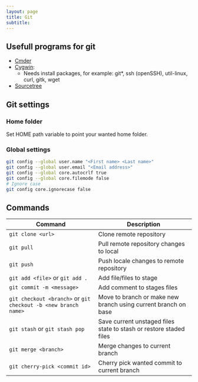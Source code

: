 ```yaml
---
layout: page
title: Git
subtitle:
---
```


## Usefull programs for git

* [Cmder](https://cmder.net)
* [Cygwin](https://www.cygwin.com):
  * Needs install packages, for example: git*, ssh (openSSH), util-linux, curl, gitk, wget
* [Sourcetree](https://www.sourcetreeapp.com)

## Git settings

### Home folder

Set HOME path variable to point your wanted home folder.

### Global settings

```bash
git config --global user.name "<First name> <Last name>"
git config --global user.email "<Email address>"
git config --global core.autocrlf true
git config --global core.filemode false
# Ignore case
git config core.ignorecase false
```

## Commands

| Command  | Description |
|----------|-------------|
| `git clone <url>` | Clone remote repository |
| `git pull`        | Pull remote repository changes to local |
| `git push`        | Push locale changes to remote repository |
| `git add <file>` or `git add .` | Add file/files to stage |
| `git commit -m <message>` | Add comment to stages files |
| `git checkout <branch>` or `git checkout -b <new branch name>` | Move to branch or make new branch using current branch on base |
| `git stash` or `git stash pop` | Save current unstaged files state to stash or restore staded files |
| `git merge <branch>` | Merge <branch> changes to current branch |
| `git cherry-pick <commit id>` | Cherry pick wanted commit to current branch |

